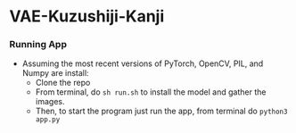 # VAE-Kuzushiji-Kanji

### Running App
* Assuming the most recent versions of PyTorch, OpenCV, PIL, and Numpy are install:
    * Clone the repo
    * From terminal, do ```sh run.sh``` to install the model and gather the images.
    * Then, to start the program just run the app, from terminal do ```python3 app.py```
